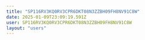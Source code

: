 ```yaml
---
title: "SP116RV3KQ0RV3CPR6DKT08N3ZZBH09FH8NV91C8W"
date: 2025-01-09T23:09:19.591Z
user: SP116RV3KQ0RV3CPR6DKT08N3ZZBH09FH8NV91C8W
layout: "users"
---
```

    